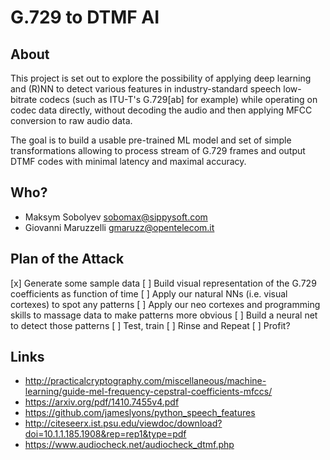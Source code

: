 # G.729 to DTMF AI

## About

This project is set out to explore the possibility of applying deep learning
and (R)NN to detect various features in industry-standard speech low-bitrate
codecs (such as ITU-T's G.729[ab] for example) while operating on codec data
directly, without decoding the audio and then applying MFCC conversion to raw
audio data.

The goal is to build a usable pre-trained ML model and set of simple
transformations allowing to process stream of G.729 frames and output DTMF
codes with minimal latency and maximal accuracy.

## Who?

- Maksym Sobolyev <sobomax@sippysoft.com>
- Giovanni Maruzzelli <gmaruzz@opentelecom.it>

## Plan of the Attack

[x] Generate some sample data
[ ] Build visual representation of the G.729 coefficients as function of time
[ ] Apply our natural NNs (i.e. visual cortexes) to spot any patterns
[ ] Apply our neo cortexes and programming skills to massage data to make
    patterns more obvious
[ ] Build a neural net to detect those patterns
[ ] Test, train
[ ] Rinse and Repeat
[ ] Profit?

## Links

- http://practicalcryptography.com/miscellaneous/machine-learning/guide-mel-frequency-cepstral-coefficients-mfccs/
- https://arxiv.org/pdf/1410.7455v4.pdf
- https://github.com/jameslyons/python_speech_features
- http://citeseerx.ist.psu.edu/viewdoc/download?doi=10.1.1.185.1908&rep=rep1&type=pdf
- https://www.audiocheck.net/audiocheck_dtmf.php
